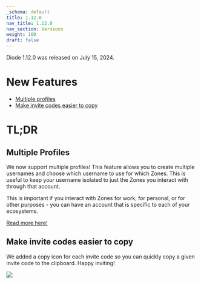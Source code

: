 ```yaml
---
_schema: default
title: 1.12.0
nav_title: 1.12.0
nav_section: Versions
weight: 100
draft: false
---
```

Diode 1.12.0 was released on July 15, 2024.

<!--more-->

# **New Features**

* <a href="#multiple-profiles" target="_blank" rel="noopener">Multiple profiles</a>
* [Make invite codes easier to copy](#make-invite-codes-easier-to-copy)

# TL;DR

## Multiple Profiles

We now support multiple profiles! This feature allows you to create multiple usernames and choose which username to use for which Zones. This is useful to keep your username isolated to just the Zones you interact with through that account.

This is important if you interact with Zones for work, for personal, or for other purposes - you can have an account that is specific to each of your ecosystems.

<a href="https://support.diode.io/article/8qay9fyh9v-working-with-multiple-profiles-accounts" target="_blank" rel="noopener">Read more here!</a>

## Make invite codes easier to copy

We added a copy icon for each invite code so you can quickly copy a given invite code to the clipboard. Happy inviting!

![](/uploads/image-3.png)